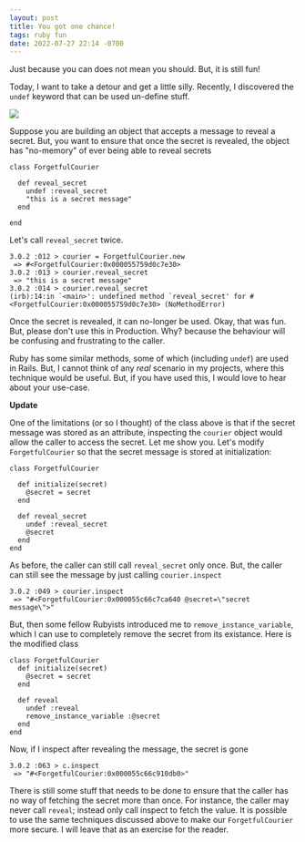 ```yaml
---
layout: post
title: You got one chance!
tags: ruby fun
date: 2022-07-27 22:14 -0700
---
```

Just because you can does not mean you should. But, it is still fun!

Today, I want to take a detour and get a little silly. Recently, I discovered the `undef` 
keyword that can be used un-define stuff.


![](https://media.giphy.com/media/AlEp8Fj45KPLO/giphy.gif)

Suppose you are building an object that accepts a message to reveal a secret. But, you want to ensure that
once the secret is revealed, the object has "no-memory" of ever being able to reveal
secrets


```
class ForgetfulCourier

  def reveal_secret
    undef :reveal_secret
    "this is a secret message"
  end

end
```

Let's call `reveal_secret` twice.

```
3.0.2 :012 > courier = ForgetfulCourier.new
 => #<ForgetfulCourier:0x000055759d0c7e30>
3.0.2 :013 > courier.reveal_secret
 => "this is a secret message"
3.0.2 :014 > courier.reveal_secret
(irb):14:in `<main>': undefined method `reveal_secret' for #<ForgetfulCourier:0x000055759d0c7e30> (NoMethodError)
```

Once the secret is revealed, it can no-longer be used. Okay, that was fun. But, please don't use this in Production. Why? because the behaviour will be
confusing and frustrating to the caller. 

Ruby has some similar methods, some of which (including `undef`) are used in Rails. But, I cannot
think of any _real_ scenario in my projects, where this technique would be useful. But, if you have used this, I would love to hear about your use-case.

__Update__

One of the limitations (or so I thought) of the class above is that if the secret message was stored as an attribute, inspecting the `courier` object
would allow the caller to access the secret. Let me show you. Let's modify `ForgetfulCourier` so that the secret message is stored at initialization:

```
class ForgetfulCourier

  def initialize(secret)
    @secret = secret
  end

  def reveal_secret
    undef :reveal_secret
    @secret
  end
end
```

As before, the caller can still call `reveal_secret` only once. But, the caller can still see the message by just calling `courier.inspect`

```
3.0.2 :049 > courier.inspect
 => "#<ForgetfulCourier:0x000055c66c7ca640 @secret=\"secret message\">"
```

But, then some fellow Rubyists introduced me to `remove_instance_variable`, which I can use to completely remove the secret from its existance. Here is the modified class

```
class ForgetfulCourier
  def initialize(secret)
    @secret = secret
  end

  def reveal
    undef :reveal
    remove_instance_variable :@secret
  end
end
```

Now, if I inspect after revealing the message, the secret is gone

```
3.0.2 :063 > c.inspect
 => "#<ForgetfulCourier:0x000055c66c910db0>"
```

There is still some stuff that needs to be done to ensure that the caller has no way of fetching the secret more than once. For instance, the caller may never call
`reveal`; instead only call inspect to fetch the value. It is possible to use the same techniques discussed above to make our `ForgetfulCourier` more secure. I will leave
that as an exercise for the reader.